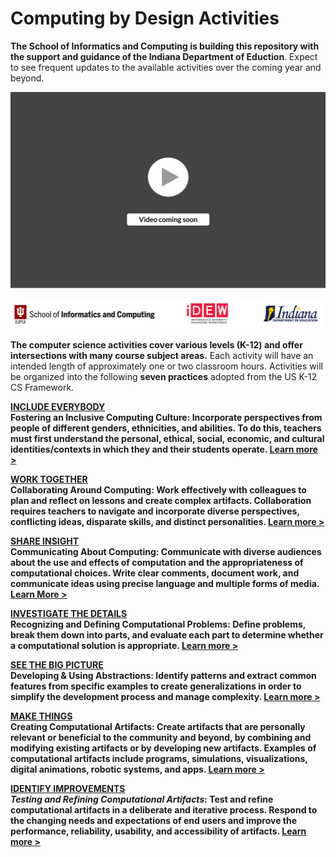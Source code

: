# Computing by Design Activities

**The School of Informatics and Computing is building this repository with the support and guidance of the Indiana Department of Eduction**. Expect to see frequent updates to the available activities over the coming year and beyond.&#x20;

![](<.gitbook/assets/vidComing (3).png>)

![](.gitbook/assets/image.png)

**The computer science activities cover various levels (K-12) and offer intersections with many course subject areas.** Each activity will have an intended length of approximately one or two classroom hours. Activities will be organized into the following **seven practices** adopted from the US K-12 CS Framework.

****[**INCLUDE EVERYBODY**](activities/include-everybody/)\
**Fostering an Inclusive Computing Culture:** Incorporate perspectives from people of different genders, ethnicities, and abilities. To do this, teachers must first understand the personal, ethical, social, economic, and cultural identities/contexts in which they and their students operate. [**Learn more >**](activities/include-everybody/)****

****[**WORK TOGETHER**](activities/work-together/)\
**Collaborating Around Computing:** Work effectively with colleagues to plan and reflect on lessons and create complex artifacts. Collaboration requires teachers to navigate and incorporate diverse perspectives, conflicting ideas, disparate skills, and distinct personalities. [**Learn more >**](activities/work-together/)****

****[**SHARE INSIGHT**](activities/share-insight/)\
**Communicating About Computing:** Communicate with diverse audiences about the use and effects of computation and the appropriateness of computational choices. Write clear comments, document work, and communicate ideas using precise language and multiple forms of media. [**Learn More >**](activities/share-insight/)****

****[**INVESTIGATE THE DETAILS**](activities/investigate-the-details/)\
**Recognizing and Defining Computational Problems:** Define problems, break them down into parts, and evaluate each part to determine whether a computational solution is appropriate. [**Learn more >**](activities/investigate-the-details/)****

****[**SEE THE BIG PICTURE**](activities/see-the-big-picture/)\
**Developing & Using Abstractions:** Identify patterns and extract common features from specific examples to create generalizations in order to simplify the development process and manage complexity. [**Learn more >**](activities/see-the-big-picture/)****

****[**MAKE THINGS**](activities/make-things/)\
**Creating Computational Artifacts:** Create artifacts that are personally relevant or beneficial to the community and beyond, by combining and modifying existing artifacts or by developing new artifacts. Examples of computational artifacts include programs, simulations, visualizations, digital animations, robotic systems, and apps. [**Learn more >**](activities/make-things/)****

****[**IDENTIFY IMPROVEMENTS**](activities/identify-improvements/)\
_Testing and Refining Computational Artifacts_: Test and refine computational artifacts in a deliberate and iterative process. Respond to the changing needs and expectations of end users and improve the performance, reliability, usability, and accessibility of artifacts. [**Learn more >**](activities/identify-improvements/)****
